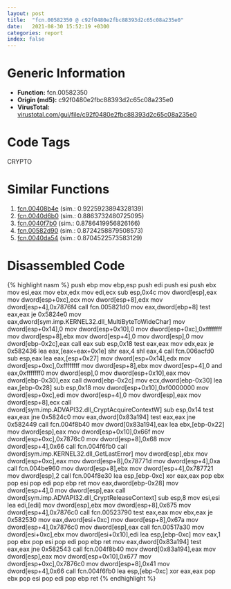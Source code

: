 ```yaml
---
layout: post
title:  "fcn.00582350 @ c92f0480e2fbc88393d2c65c08a235e0"
date:   2021-08-30 15:52:19 +0300
categories: report
index: false
---
```


# Generic Information
- **Function:** fcn.00582350
- **Origin (md5):** c92f0480e2fbc88393d2c65c08a235e0
- **VirusTotal:** [virustotal.com/gui/file/c92f0480e2fbc88393d2c65c08a235e0][virustotal_ref]

# Code Tags
<span class="tag" id="CRYPTO">CRYPTO</span>


# Similar Functions

1. [fcn.00408b4e][similar_1_ref] (sim.: 0.9225923894328139)
2. [fcn.0040d6b0][similar_2_ref] (sim.: 0.8863732480725095)
3. [fcn.0040f7b0][similar_3_ref] (sim.: 0.8786419956826166)
4. [fcn.00582d90][similar_4_ref] (sim.: 0.8724258879508573)
5. [fcn.0040da54][similar_5_ref] (sim.: 0.8704522573583129)


# Disassembled Code

{% highlight nasm %}
push ebp
mov ebp,esp
push edi
push esi
push ebx
mov esi,eax
mov ebx,edx
mov edi,ecx
sub esp,0x4c
mov dword[esp],eax
mov dword[esp+0xc],ecx
mov dword[esp+8],edx
mov dword[esp+4],0x7876f4
call fcn.005821d0
mov eax,dword[ebp+8]
test eax,eax
je 0x5824e0
mov eax,dword[sym.imp.KERNEL32.dll_MultiByteToWideChar]
mov dword[esp+0x14],0
mov dword[esp+0x10],0
mov dword[esp+0xc],0xffffffff
mov dword[esp+8],ebx
mov dword[esp+4],0
mov dword[esp],0
mov dword[ebp-0x2c],eax
call eax
sub esp,0x18
test eax,eax
mov edx,eax
je 0x582436
lea eax,[eax+eax+0x1e]
shr eax,4
shl eax,4
call fcn.006acfd0
sub esp,eax
lea eax,[esp+0x27]
mov dword[esp+0x14],edx
mov dword[esp+0xc],0xffffffff
mov dword[esp+8],ebx
mov dword[esp+4],0
and eax,0xfffffff0
mov dword[esp],0
mov dword[esp+0x10],eax
mov dword[ebp-0x30],eax
call dword[ebp-0x2c]
mov ecx,dword[ebp-0x30]
lea eax,[ebp-0x28]
sub esp,0x18
mov dword[esp+0x10],0xf0000000
mov dword[esp+0xc],edi
mov dword[esp+4],0
mov dword[esp],eax
mov dword[esp+8],ecx
call dword[sym.imp.ADVAPI32.dll_CryptAcquireContextW]
sub esp,0x14
test eax,eax
jne 0x5824c0
mov eax,dword[0x83a194]
test eax,eax
jne 0x582449
call fcn.004f8b40
mov dword[0x83a194],eax
lea ebx,[ebp-0x22]
mov dword[esp],eax
mov dword[esp+0x10],0x66f
mov dword[esp+0xc],0x7876c0
mov dword[esp+8],0x68
mov dword[esp+4],0x66
call fcn.004f6fb0
call dword[sym.imp.KERNEL32.dll_GetLastError]
mov dword[esp],ebx
mov dword[esp+0xc],eax
mov dword[esp+8],0x78771d
mov dword[esp+4],0xa
call fcn.004be960
mov dword[esp+8],ebx
mov dword[esp+4],0x787721
mov dword[esp],2
call fcn.004f8e30
lea esp,[ebp-0xc]
xor eax,eax
pop ebx
pop esi
pop edi
pop ebp
ret
mov eax,dword[ebp-0x28]
mov dword[esp+4],0
mov dword[esp],eax
call dword[sym.imp.ADVAPI32.dll_CryptReleaseContext]
sub esp,8
mov esi,esi
lea edi,[edi]
mov dword[esp],ebx
mov dword[esp+8],0x675
mov dword[esp+4],0x7876c0
call fcn.00523790
test eax,eax
mov ebx,eax
je 0x582530
mov eax,dword[esi+0xc]
mov dword[esp+8],0x67a
mov dword[esp+4],0x7876c0
mov dword[esp],eax
call fcn.00517a30
mov dword[esi+0xc],ebx
mov dword[esi+0x10],edi
lea esp,[ebp-0xc]
mov eax,1
pop ebx
pop esi
pop edi
pop ebp
ret
mov eax,dword[0x83a194]
test eax,eax
jne 0x582543
call fcn.004f8b40
mov dword[0x83a194],eax
mov dword[esp],eax
mov dword[esp+0x10],0x677
mov dword[esp+0xc],0x7876c0
mov dword[esp+8],0x41
mov dword[esp+4],0x66
call fcn.004f6fb0
lea esp,[ebp-0xc]
xor eax,eax
pop ebx
pop esi
pop edi
pop ebp
ret
{% endhighlight %}


[similar_1_ref]: /report/fcn.00408b4e@8c10f6a1b7643ed6e914352ded4b58e0
[similar_2_ref]: /report/fcn.0040d6b0@db0bb0926cbc24a905ae237e61cb9c73
[similar_3_ref]: /report/fcn.0040f7b0@db0bb0926cbc24a905ae237e61cb9c73
[similar_4_ref]: /report/fcn.00582d90@c92f0480e2fbc88393d2c65c08a235e0
[similar_5_ref]: /report/fcn.0040da54@8c10f6a1b7643ed6e914352ded4b58e0
[virustotal_ref]: https://www.virustotal.com/gui/file/c92f0480e2fbc88393d2c65c08a235e0